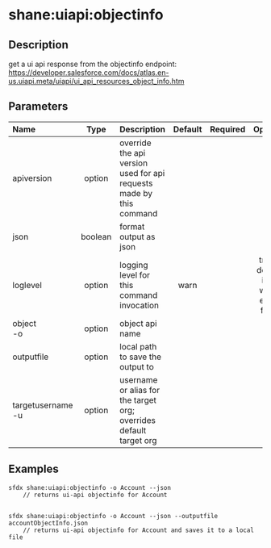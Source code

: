 <!-- This file has been generated with command 'sfdx hardis:doc:plugin:generate'. Please do not update it manually or it may be overwritten -->
# shane:uiapi:objectinfo

## Description

get a ui api response from the objectinfo endpoint: https://developer.salesforce.com/docs/atlas.en-us.uiapi.meta/uiapi/ui_api_resources_object_info.htm

## Parameters

|Name|Type|Description|Default|Required|Options|
|:---|:--:|:----------|:-----:|:------:|:-----:|
|apiversion|option|override the api version used for api requests made by this command||||
|json|boolean|format output as json||||
|loglevel|option|logging level for this command invocation|warn||trace<br/>debug<br/>info<br/>warn<br/>error<br/>fatal|
|object<br/>-o|option|object api name||||
|outputfile|option|local path to save the output to||||
|targetusername<br/>-u|option|username or alias for the target org; overrides default target org||||

## Examples

```shell
sfdx shane:uiapi:objectinfo -o Account --json
    // returns ui-api objectinfo for Account
    
```

```shell
sfdx shane:uiapi:objectinfo -o Account --json --outputfile accountObjectInfo.json
    // returns ui-api objectinfo for Account and saves it to a local file
    
```


